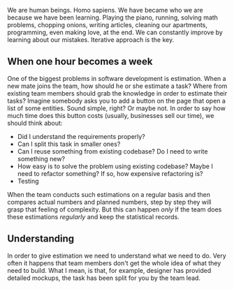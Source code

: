 We are human beings. Homo sapiens. We have became who we are because we have been learning. Playing the piano, running, solving math problems, chopping onions, writing articles, cleaning our apartments, programming, even making love, at the end. We can constantly improve by learning about our mistakes. Iterative approach is the key.

## When one hour becomes a week

One of the biggest problems in software development is estimation. When a new mate joins the team, how should he or she estimate a task? Where from existing team members should grab the knowledge in order to estimate their tasks? Imagine somebody asks you to add a button on the page that open a list of some entities. Sound simple, right? Or maybe not. In order to say how much time does this button costs (usually, businesses sell our time), we should think about:

* Did I understand the requirements properly?
* Can I split this task in smaller ones?
* Can I reuse something from existing codebase? Do I need to write something new?
* How easy is to solve the problem using existing codebase? Maybe I need to refactor something? If so, how expensive refactoring is?
* Testing

When the team conducts such estimations on a regular basis and then compares actual numbers and planned numbers, step by step they will grasp that feeling of complexity. But this can happen *only* if the team does these estimations *regularly* and keep the statistical records.

## Understanding

In order to give estimation we need to understand what we need to do. Very often it happens that team members don't get the whole idea of what they need to build. What I mean, is that, for example, designer has provided detailed mockups, the task has been split for you by the team lead.